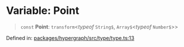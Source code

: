 # Variable: Point

> `const` **Point**: `transform`\<*typeof* `String$`, `Array$`\<*typeof* `Number$`\>\>

Defined in: [packages/hypergraph/src/type/type.ts:13](https://github.com/hashirpm/hypergraph/blob/ab4ea1cdb9430798142e0d735aac9d31c2cf0ae0/packages/hypergraph/src/type/type.ts#L13)
